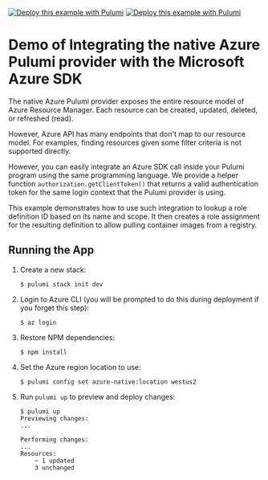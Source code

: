 [![Deploy this example with Pulumi](https://get.pulumi.com/new/button.svg)](https://app.pulumi.com/new?template=https://github.com/pulumi/examples/blob/master/azure-ts-call-azure-sdk/README.md#gh-light-mode-only)
[![Deploy this example with Pulumi](https://get.pulumi.com/new/button-light.svg)](https://app.pulumi.com/new?template=https://github.com/pulumi/examples/blob/master/azure-ts-call-azure-sdk/README.md#gh-dark-mode-only)

# Demo of Integrating the native Azure Pulumi provider with the Microsoft Azure SDK

The native Azure Pulumi provider exposes the entire resource model of Azure Resource Manager. Each resource can be created, updated, deleted, or refreshed (read).

However, Azure API has many endpoints that don't map to our resource model. For examples, finding resources given some filter criteria is not supported directly.

However, you can easily integrate an Azure SDK call inside your Pulumi program using the same programming language. We provide a helper function `authorization.getClientToken()` that returns a valid authentication token for the same login context that the Pulumi provider is using.

This example demonstrates how to use such integration to lookup a role definition ID based on its name and scope. It then creates a role assignment for the resulting definition to allow pulling container images from a registry.

## Running the App

1.  Create a new stack:

    ```
    $ pulumi stack init dev
    ```

1.  Login to Azure CLI (you will be prompted to do this during deployment if you forget this step):

    ```
    $ az login
    ```

1.  Restore NPM dependencies:

    ```
    $ npm install
    ```

1. Set the Azure region location to use:

    ```
    $ pulumi config set azure-native:location westus2
    ```

1.  Run `pulumi up` to preview and deploy changes:

    ```
    $ pulumi up
    Previewing changes:
    ...

    Performing changes:
    ...
    Resources:
        ~ 1 updated
        3 unchanged
    ```
